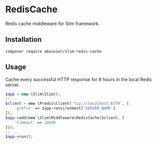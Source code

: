 # RedisCache

Redis cache middleware for Slim framework.

## Installation

    composer require abouvier/slim-redis-cache

## Usage

Cache every successful HTTP response for 8 hours in the local Redis server.

```php
$app = new \Slim\Slim();
// ...
$client = new \Predis\Client('tcp://localhost:6379', [
	'prefix' => $app->environment['SERVER_NAME']
]);
$app->add(new \Slim\Middleware\RedisCache($client, [
	'timeout' => 28800
]));
// ...
$app->run();
```
